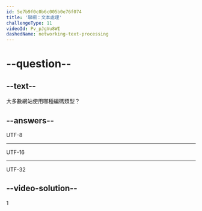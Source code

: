 ```yaml
---
id: 5e7b9f0c0b6c005b0e76f074
title: '聯網：文本處理'
challengeType: 11
videoId: Pv_pJgVu8WI
dashedName: networking-text-processing
---
```


# --question--

## --text--

大多數網站使用哪種編碼類型？

## --answers--

UTF-8

---

UTF-16

---

UTF-32

## --video-solution--

1


